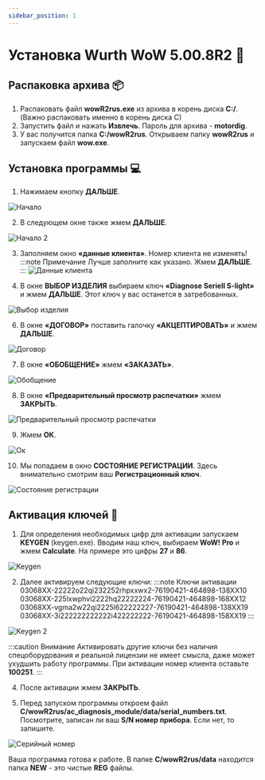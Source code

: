 ```yaml
---
sidebar_position: 1
---
```


# Установка Wurth WoW 5.00.8R2 📝

## Распаковка архива 📦

1. Распаковать файл **wowR2rus.exe** из архива в корень диска **C:/**. (Важно распаковать именно в корень диска C)
2. Запустить файл и нажать **Извлечь**. Пароль для архива - **motordig**.
3. У вас получится папка **C:/wowR2rus**. Открываем папку **wowR2rus** и запускаем файл **wow.exe**.

## Установка программы 💻

1. Нажимаем кнопку **ДАЛЬШЕ**.

![Начало](./img/image1.png)

2. В следующем окне также жмем **ДАЛЬШЕ**.

![Начало 2](./img/image2.png)

3. Заполняем окно **«данные клиента»**. Номер клиента не изменять!
:::note Примечание
Лучше заполните как указано. Жмем **ДАЛЬШЕ**.
:::
![Данные клиента](./img/image3.png)

5. В окне **ВЫБОР ИЗДЕЛИЯ** выбираем ключ **«Diagnose Seriell S-light»** и жмем **ДАЛЬШЕ**. Этот ключ у вас останется в затребованных.

![Выбор изделия](./img/image4.png)

6. В окне **«ДОГОВОР»** поставить галочку **«АКЦЕПТИРОВАТЬ»** и жмем **ДАЛЬШЕ**.

![Договор](./img/image5.png)

7. В окне **«ОБОБЩЕНИЕ»** жмем **«ЗАКАЗАТЬ»**.

![Обобщение](./img/image6.png)

8. В окне **«Предварительный просмотр распечатки»** жмем **ЗАКРЫТЬ**.

![Предварительный просмотр распечатки](./img/image7.png)

9. Жмем **ОК**.

![Ок](./img/image8.png)

10. Мы попадаем в окно **СОСТОЯНИЕ РЕГИСТРАЦИИ**. Здесь внимательно смотрим ваш **Регистрационный ключ**.

![Состояние регистрации](./img/image9.png)

## Активация ключей 🔑

1. Для определения необходимых цифр для активации запускаем **KEYGEN** (keygen.exe). Вводим наш ключ, выбираем **WoW! Pro** и жмем **Calculate**. На примере это цифры **27** и **86**.

![Keygen](./img/image10.png)

2. Далее активируем следующие ключи:
:::note Ключи активации
03068XX-22222o22qi232252rhpxxwx2-76190421-464898-138XX10
03068XX-225lxwphvi2222hq22222224-76190421-464898-168XX12
03068XX-vgma2w22qi2225l622222227-76190421-464898-138XX19
03068XX-3i222222222222i422222222-76190421-464898-158XX19
:::

![Keygen 2](./img/image11.png)

:::caution Внимание
Активировать другие ключи без наличия спецоборудования и реальной лицензии не имеет смысла, даже может ухудшить работу программы. При активации номер клиента оставьте **100251**.
:::

4. После активации жмем **ЗАКРЫТЬ**.

5. Перед запуском программы откроем файл **C/wowR2rus/ac_diagnosis_module/data/serial_numbers.txt**. Посмотрите, записан ли ваш **S/N номер прибора**. Если нет, то запишите.

![Серийный номер](./img/image12.png)

Ваша программа готова к работе. В папке **C/wowR2rus/data** находится папка **NEW** - это чистые **REG** файлы.
